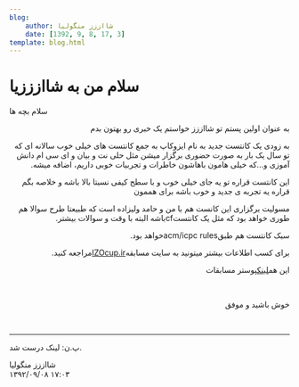 ```yaml
---
blog:
    author: شااززز منگولیا
    date: [1392, 9, 8, 17, 3]
template: blog.html
---
```

# سلام من به شاازززیا

<div class="cnt">
<p></p>
<p></p>
<p>سلام
بچه ها</p>
<p dir="rtl">به
عنوان اولین پستم تو شااززز خواستم یک
خبری رو بهتون بدم</p>
<p dir="rtl">به
زودی یک کانتست جدید به نام ایزوکاپ به
جمع کانتست های خیلی خوب سالانه ای که تو
سال یک بار به صورت حضوری برگزار میشن مثل
حلی نت و بیان و ای سی ام دانش آموزی و...که
خیلی هامون باهاشون خاطرات و تجربیات
خوبی داریم، اضافه میشه.</p>
<p dir="rtl">این
کانتست قراره تو یه جای خیلی خوب و با سطح
کیفی نسبتا بالا باشه و خلاصه بگم قراره
یه تجربه ی جدید و خوب باشه برای هممون</p>
<p dir="rtl">مسولیت
برگزاری این کانست هم با من و حامد ولیزاده
است که طبیعتا طرح سوالا هم طوری خواهد
بود که مثل یک کانتستcfباشه
البته با وقت و سوالات بیشتر.</p>
<p dir="rtl">سبک
کانتست هم طبقacm/icpc
rulesخواهد
بود.</p>
<p dir="rtl">برای
کسب اطلاعات بیشتر میتونید به سایت مسابقه<a href="http://izocup.ir">IZOcup.ir</a>مراجعه
کنید. </p>
<p dir="rtl">این هم<a href="http://izocup.ir/images/pub%20poster.gif" target="_blank">لینک</a>پوستر مسابقات</p>
<p dir="rtl"><br/></p>
<p dir="rtl">خوش
باشید و موفق</p>
<p><br/></p>
<p></p>
<hr/>پ.ن: لینک درست شد.<p></p>
<p></p>
<p></p>
<p></p>
</div>

<div class="blog-info">
    <div class="blog-author">شااززز منگولیا</div>
    <div class="blog-date">۱۳۹۲/۰۹/۰۸ ۱۷:۰۳</div>
</div>

